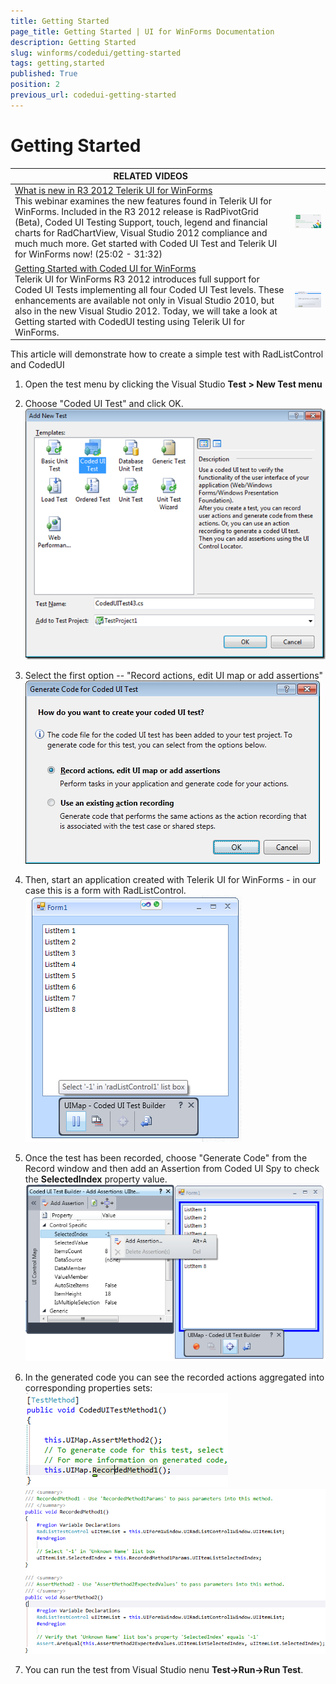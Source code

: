```yaml
---
title: Getting Started
page_title: Getting Started | UI for WinForms Documentation
description: Getting Started
slug: winforms/codedui/getting-started
tags: getting,started
published: True
position: 2
previous_url: codedui-getting-started
---
```


# Getting Started



| RELATED VIDEOS |  |
| ------ | ------ |
|[What is new in R3 2012 Telerik UI for WinForms](http://www.telerik.com/videos/winforms/what-is-new-in-q3-2012-radcontrols-for-winforms)<br>This webinar examines the new features found in Telerik UI for WinForms. Included in the R3 2012 release is RadPivotGrid (Beta), Coded UI Testing Support, touch, legend and financial charts for RadChartView, Visual Studio 2012 compliance and much much more. Get started with Coded UI Test and Telerik UI for WinForms now! (25:02 - 31:32)|![webinar Q 32012](images/webinarQ32012.png)|
|[Getting Started with Coded UI for WinForms](http://tv.telerik.com/watch/radcontrols-for-winforms/getting-started-with-coded-ui-for-winforms)<br>Telerik UI for WinForms R3 2012 introduces full support for Coded UI Tests implementing all four Coded UI Test levels. These enhancements are available not only in Visual Studio 2010, but also in the new Visual Studio 2012. Today, we will take a look at Getting started with CodedUI testing using Telerik UI for WinForms.|![codedui-getting-started 000](images/codedui-getting-started000.png)|

This article will demonstrate how to create a simple test with RadListControl and CodedUI

1. Open the test menu by clicking the Visual Studio __Test > New Test menu__

1. Choose "Coded UI Test" and click OK.
            ![codedui-getting-started 001](images/codedui-getting-started001.png)

1. Select the first option -- "Record actions, edit UI map or add assertions"
            ![codedui-getting-started 002](images/codedui-getting-started002.png)

1. Then, start an application created with Telerik UI for WinForms - in our case this is a form with RadListControl.
            ![codedui-getting-started 003](images/codedui-getting-started003.png)

1. Once the test has been recorded, choose "Generate Code" from the Record window and then add an Assertion from Coded UI Spy
              to check the __SelectedIndex__ property value.
            ![codedui-getting-started 004](images/codedui-getting-started004.png)

1. In the generated code you can see the recorded actions aggregated into corresponding properties sets:
            ![codedui-getting-started 005](images/codedui-getting-started005.png)![codedui-getting-started 006](images/codedui-getting-started006.png)

1. You can run the test from Visual Studio nenu __Test->Run->Run Test__.
            

